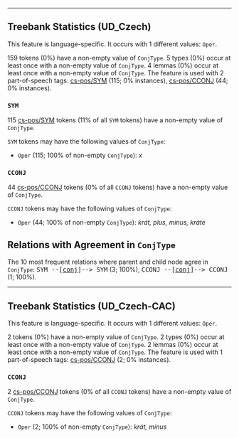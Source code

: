 

--------------------------------------------------------------------------------

## Treebank Statistics (UD_Czech)

This feature is language-specific.
It occurs with 1 different values: `Oper`.

159 tokens (0%) have a non-empty value of `ConjType`.
5 types (0%) occur at least once with a non-empty value of `ConjType`.
4 lemmas (0%) occur at least once with a non-empty value of `ConjType`.
The feature is used with 2 part-of-speech tags: [cs-pos/SYM]() (115; 0% instances), [cs-pos/CCONJ]() (44; 0% instances).

### `SYM`

115 [cs-pos/SYM]() tokens (11% of all `SYM` tokens) have a non-empty value of `ConjType`.

`SYM` tokens may have the following values of `ConjType`:

* `Oper` (115; 100% of non-empty `ConjType`): <em>x</em>

### `CCONJ`

44 [cs-pos/CCONJ]() tokens (0% of all `CCONJ` tokens) have a non-empty value of `ConjType`.

`CCONJ` tokens may have the following values of `ConjType`:

* `Oper` (44; 100% of non-empty `ConjType`): <em>krát, plus, minus, kráte</em>

## Relations with Agreement in `ConjType`

The 10 most frequent relations where parent and child node agree in `ConjType`:
<tt>SYM --[<a href="../dep/conj.html">conj</a>]--> SYM</tt> (3; 100%),
<tt>CCONJ --[<a href="../dep/conj.html">conj</a>]--> CCONJ</tt> (1; 100%).



--------------------------------------------------------------------------------

## Treebank Statistics (UD_Czech-CAC)

This feature is language-specific.
It occurs with 1 different values: `Oper`.

2 tokens (0%) have a non-empty value of `ConjType`.
2 types (0%) occur at least once with a non-empty value of `ConjType`.
2 lemmas (0%) occur at least once with a non-empty value of `ConjType`.
The feature is used with 1 part-of-speech tags: [cs-pos/CCONJ]() (2; 0% instances).

### `CCONJ`

2 [cs-pos/CCONJ]() tokens (0% of all `CCONJ` tokens) have a non-empty value of `ConjType`.

`CCONJ` tokens may have the following values of `ConjType`:

* `Oper` (2; 100% of non-empty `ConjType`): <em>krát, minus</em>

